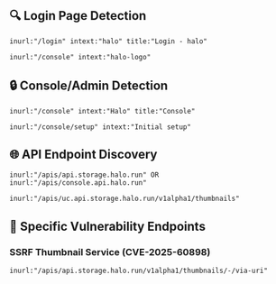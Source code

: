 ## 🔍 **Login Page Detection**

```
inurl:"/login" intext:"halo" title:"Login - halo"
```

```
inurl:"/console" intext:"halo-logo"
```

## 🔒 **Console/Admin Detection**

```
inurl:"/console" intext:"Halo" title:"Console"
```

```
inurl:"/console/setup" intext:"Initial setup"
```

## 🌐 **API Endpoint Discovery**

```
inurl:"/apis/api.storage.halo.run" OR inurl:"/apis/console.api.halo.run"
```

```
inurl:"/apis/uc.api.storage.halo.run/v1alpha1/thumbnails"
```

## 🎯 **Specific Vulnerability Endpoints**

### SSRF Thumbnail Service (CVE-2025-60898)
```
inurl:"/apis/api.storage.halo.run/v1alpha1/thumbnails/-/via-uri"
```

